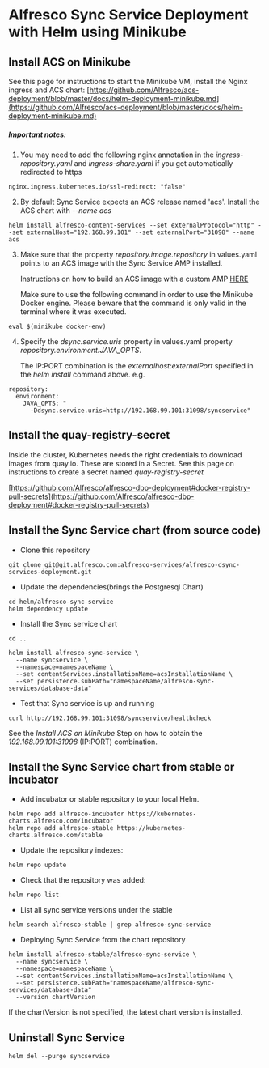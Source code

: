 # Alfresco Sync Service Deployment with Helm using Minikube

## Install ACS on Minikube

See this page for instructions to start the Minikube VM, install the Nginx ingress and ACS chart: [https://github.com/Alfresco/acs-deployment/blob/master/docs/helm-deployment-minikube.md](https://github.com/Alfresco/acs-deployment/blob/master/docs/helm-deployment-minikube.md)


##### Important notes:
1) You may need to add the following nginx annotation in the *ingress-repository.yaml* and *ingress-share.yaml* if you get automatically redirected to https


```
nginx.ingress.kubernetes.io/ssl-redirect: "false"
```

2) By default Sync Service expects an ACS release named 'acs'. Install the ACS chart with *--name acs*


```
helm install alfresco-content-services --set externalProtocol="http" --set externalHost="192.168.99.101" --set externalPort="31098" --name acs
```

3) Make sure that the property *repository.image.repository* in values.yaml points to an ACS image with the Sync Service AMP installed.

   Instructions on how to build an ACS image with a custom AMP [HERE](https://github.com/Alfresco/acs-packaging/blob/master/docs/create-custom-image-using-existing-docker-image.md#applying-amps-that-dont-require-additional-configuration-easy)

   Make sure to use the following command in order to use the Minikube Docker engine. Please beware that the command is only valid in the terminal where it was executed.

```
eval $(minikube docker-env)
```

4) Specify the *dsync.service.uris* property in values.yaml property *repository.environment.JAVA_OPTS*.

   The IP:PORT combination is the *externalhost:externalPort* specified in the *helm install* command above.
e.g.

```
repository:  
  environment:
    JAVA_OPTS: "      
      -Ddsync.service.uris=http://192.168.99.101:31098/syncservice"
```



## Install the quay-registry-secret

Inside the cluster, Kubernetes needs the right credentials to download images from quay.io.
These are stored in a Secret.
See this page on instructions to create a secret named *quay-registry-secret*

[https://github.com/Alfresco/alfresco-dbp-deployment#docker-registry-pull-secrets](https://github.com/Alfresco/alfresco-dbp-deployment#docker-registry-pull-secrets)

## Install the Sync Service chart (from source code)

* Clone this repository

```
git clone git@git.alfresco.com:alfresco-services/alfresco-dsync-services-deployment.git
```

* Update the dependencies(brings the Postgresql Chart)

```
cd helm/alfresco-sync-service
helm dependency update
```

* Install the Sync service chart

```
cd ..

helm install alfresco-sync-service \
  --name syncservice \
  --namespace=namespaceName \
  --set contentServices.installationName=acsInstallationName \
  --set persistence.subPath="namespaceName/alfresco-sync-services/database-data"
```

* Test that Sync service is up and running


```
curl http://192.168.99.101:31098/syncservice/healthcheck
```

See the *Install ACS on Minikube* Step on how to obtain the *192.168.99.101:31098* (IP:PORT) combination.

## Install the Sync Service chart from stable or incubator

* Add incubator or stable repository to your local Helm.

```
helm repo add alfresco-incubator https://kubernetes-charts.alfresco.com/incubator
helm repo add alfresco-stable https://kubernetes-charts.alfresco.com/stable
```

* Update the repository indexes:

```
helm repo update
```

* Check that the repository was added:

```
helm repo list
```

* List all sync service versions under the stable

```
helm search alfresco-stable | grep alfresco-sync-service
```

* Deploying Sync Service from the chart repository

```
helm install alfresco-stable/alfresco-sync-service \
  --name syncservice \
  --namespace=namespaceName \
  --set contentServices.installationName=acsInstallationName \
  --set persistence.subPath="namespaceName/alfresco-sync-services/database-data"
  --version chartVersion
```
If the chartVersion is not specified, the latest chart version is installed.

## Uninstall Sync Service

```
helm del --purge syncservice
```
